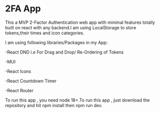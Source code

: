# 2FA App

This a MVP 2-Factor Authentication web app with minimal features totally built on react with any backend.I am using LocalStorage to store tokens,their times and icon categories.

I am using following libraries/Packages in my App:


-React DND i.e For Drag and Drop/ Re-Ordering of Tokens

-MUI

-React Icons  

-React Countdown Timer

-React Router

To run this app , you need node 18+.To run this app , just download the repository and hit npm install then npm run dev.


